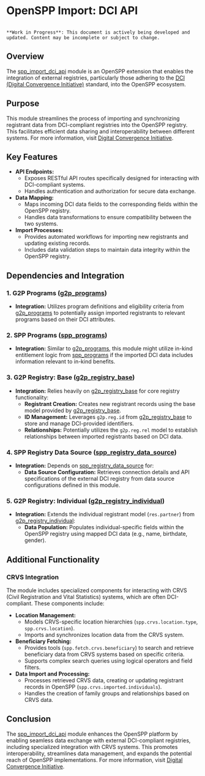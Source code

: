 # OpenSPP Import: DCI API

```{warning}

**Work in Progress**: This document is actively being developed and updated. Content may be incomplete or subject to change.
```

## Overview

The [spp_import_dci_api](spp_import_dci_api.md) module is an OpenSPP extension that enables the integration of external registries, particularly those adhering to the [DCI (Digital Convergence Initiative)](https://spdci.org/) standard, into the OpenSPP ecosystem. 

## Purpose

This module streamlines the process of importing and synchronizing registrant data from DCI-compliant registries into the OpenSPP registry. This facilitates efficient data sharing and interoperability between different systems. For more information, visit [Digital Convergence Initiative](https://spdci.org/).

## Key Features

* **API Endpoints:**
    *  Exposes RESTful API routes specifically designed for interacting with DCI-compliant systems. 
    *  Handles authentication and authorization for secure data exchange.
* **Data Mapping:**
    *  Maps incoming DCI data fields to the corresponding fields within the OpenSPP registry.
    *  Handles data transformations to ensure compatibility between the two systems.
* **Import Processes:**
    *  Provides automated workflows for importing new registrants and updating existing records.
    *  Includes data validation steps to maintain data integrity within the OpenSPP registry.

## Dependencies and Integration

### 1. G2P Programs ([g2p_programs](g2p_programs.md))

* **Integration:** Utilizes program definitions and eligibility criteria from [g2p_programs](g2p_programs.md) to potentially assign imported registrants to relevant programs based on their DCI attributes. 

### 2. SPP Programs ([spp_programs](spp_programs.md))

* **Integration:** Similar to [g2p_programs](g2p_programs.md), this module might utilize in-kind entitlement logic from [spp_programs](spp_programs.md) if the imported DCI data includes information relevant to in-kind benefits.

### 3. G2P Registry: Base ([g2p_registry_base](g2p_registry_base.md))

* **Integration:**  Relies heavily on [g2p_registry_base](g2p_registry_base.md) for core registry functionality:
    *   **Registrant Creation:** Creates new registrant records using the base model provided by [g2p_registry_base](g2p_registry_base.md).
    *   **ID Management:** Leverages `g2p.reg.id` from [g2p_registry_base](g2p_registry_base.md) to store and manage DCI-provided identifiers.
    *   **Relationships:**  Potentially utilizes the `g2p.reg.rel` model to establish relationships between imported registrants based on DCI data. 

### 4. SPP Registry Data Source ([spp_registry_data_source](spp_registry_data_source.md))

* **Integration:** Depends on [spp_registry_data_source](spp_registry_data_source.md) for:
    * **Data Source Configuration:** Retrieves connection details and API specifications of the external DCI registry from data source configurations defined in this module. 

### 5. G2P Registry: Individual ([g2p_registry_individual](g2p_registry_individual.md))

* **Integration:**  Extends the individual registrant model (`res.partner`) from [g2p_registry_individual](g2p_registry_individual.md):
    *   **Data Population:** Populates individual-specific fields within the OpenSPP registry using mapped DCI data (e.g., name, birthdate, gender). 

## Additional Functionality

### CRVS Integration

The module includes specialized components for interacting with CRVS (Civil Registration and Vital Statistics) systems, which are often DCI-compliant. These components include:

* **Location Management:**
    *   Models CRVS-specific location hierarchies (`spp.crvs.location.type`, `spp.crvs.location`).
    *   Imports and synchronizes location data from the CRVS system.
* **Beneficiary Fetching:**
    *   Provides tools (`spp.fetch.crvs.beneficiary`) to search and retrieve beneficiary data from CRVS systems based on specific criteria.
    *   Supports complex search queries using logical operators and field filters. 
* **Data Import and Processing:**
    *   Processes retrieved CRVS data, creating or updating registrant records in OpenSPP (`spp.crvs.imported.individuals`).
    *   Handles the creation of family groups and relationships based on CRVS data. 

## Conclusion

The [spp_import_dci_api](spp_import_dci_api) module enhances the OpenSPP platform by enabling seamless data exchange with external DCI-compliant registries, including specialized integration with CRVS systems. This promotes interoperability, streamlines data management, and expands the potential reach of OpenSPP implementations. For more information, visit [Digital Convergence Initiative](https://spdci.org/).

